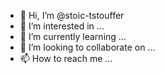 - 👋 Hi, I’m @stoic-tstouffer
- 👀 I’m interested in ...
- 🌱 I’m currently learning ...
- 💞️ I’m looking to collaborate on ...
- 📫 How to reach me ...

<!---
stoic-tstouffer/stoic-tstouffer is a ✨ special ✨ repository because its `README.md` (this file) appears on your GitHub profile.
You can click the Preview link to take a look at your changes.
--->
